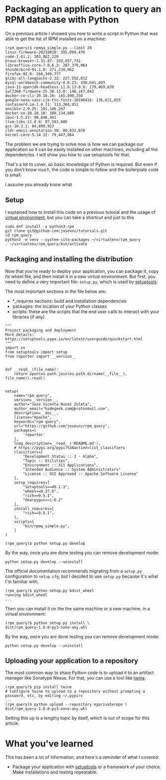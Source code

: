 # Packaging an application to query an RPM database with Python

On a previous article I showed you how to write a script in Python that was able to get the list of RPM installed on a machine:

```shell
(rpm_query)$ rpmqa_simple.py --limit 20
linux-firmware-20210818: 395,099,476
code-1.61.2: 303,882,220
brave-browser-1.31.87: 293,857,731
libreoffice-core-7.0.6.2: 287,370,064
thunderbird-91.1.0: 271,239,962
firefox-92.0: 266,349,777
glibc-all-langpacks-2.32: 227,552,812
mysql-workbench-community-8.0.23: 190,641,403
java-11-openjdk-headless-11.0.13.0.8: 179,469,639
iwl7260-firmware-25.30.13.0: 148,167,043
docker-ce-cli-20.10.10: 145,890,250
google-noto-sans-cjk-ttc-fonts-20190416: 136,611,853
containerd.io-1.4.11: 113,368,911
ansible-2.9.25: 101,106,247
docker-ce-20.10.10: 100,134,880
ibus-1.5.23: 90,840,441
llvm-libs-11.0.0: 87,593,600
gcc-10.3.1: 84,899,923
cldr-emoji-annotation-38: 80,832,870
kernel-core-5.14.12: 79,447,964
```

The problem we are trying to solve now is how we can package our application so it can be easily installed on other machines, including all the dependencies. I will show you how to use setuptools for that.

That's a lot to cover, so basic knowledge of Python is required. But even if you don't know much, the code is simple to follow and the boilerplate code is small.

I assume you already know what 

## Setup

I explained how to install this code on a previous tutorial and the usage of [virtual environment](https://opensource.com/article/20/10/venv-python), but you can take a shortcut and just to this

```shell=
sudo dnf install -y python3-rpm
git clone git@github.com:josevnz/tutorials.git
cd rpm_query
python3 -m venv --system-site-packages ~/virtualenv/rpm_query
. ~/virtualenv/rpm_query/bin/activate
```

## Packaging and installing the distribution

Now that you're ready to deploy your application, you can package it, copy its wheel file, and then install it in a new virtual environment. But first, you need to define a very important file: `setup.py`, which is used by [setuptools](https://opensource.com/article/21/11/packaging-python-setuptools).

The most important sections in the file below are:

* *_requires sections: build and installation dependencies
* packages: the location of your Python classes
* scripts: these are the scripts that the end user calls to interact with your libraries (if any)

```python=
"""
Project packaging and deployment
More details: https://setuptools.pypa.io/en/latest/userguide/quickstart.html
"""
import os
from setuptools import setup
from reporter import __version__


def __read__(file_name):
    return open(os.path.join(os.path.dirname(__file__), file_name)).read()


setup(
    name="rpm_query",
    version=__version__,
    author="Jose Vicente Nunez Zuleta",
    author_email="kodegeek.com@protonmail.com",
    description=__doc__,
    license="Apache",
    keywords="rpm query",
    url="https://github.com/josevnz/rpm_query",
    packages=[
        'reporter'
    ],
    long_description=__read__('README.md'),
    # https://pypi.org/pypi?%3Aaction=list_classifiers
    classifiers=[
        "Development Status :: 3 - Alpha",
        "Topic :: Utilities",
        "Environment :: X11 Applications",
        "Intended Audience :: System Administrators"
        "License :: OSI Approved :: Apache Software License"
    ],
    setup_requires=[
        "setuptools==49.1.3",
        "wheel==0.37.0",
        "rich==9.5.1",
        "dearpygui==1.0.2"
    ],
    install_requires=[
        "rich==9.5.1",
    ],
    scripts=[
        "bin/rpmq_simple.py",
    ]
)
```

```shell
(rpm_query)$ python setup.py develop
```

By the way, once you are done testing you can remove development mode:

```shell
python setup.py develop --uninstall
```

The official documentation recommends migrating from a `setup.py` configuration to `setup.cfg`, but I decided to use `setup.py` because it's what I'm familiar with.


```shell
(rpm_query)$ python setup.py bdist_wheel
running bdist_wheel
...
```

Then you can install it on the the same machine or a new machine, in a virtual environment:

```shell
(rpm_query)$ python setup.py install \
dist/rpm_query-1.0.0-py3-none-any.whl
```

By the way, once you are done testing you can remove development mode:

```shell
python setup.py develop --uninstall
```

## Uploading your application to a repository

The most common way to share Python code is to upload it to an artifact manager like Sonatype Nexus. For that, you can use a tool like [twine](https://twine.readthedocs.io/en/latest/).

```shell=
(rpm_query)$ pip install twine
# Configure twine to upload to a repository without prompting a password, etc, by editing ~/.pypirc
...
(rpm_query)$ python upload --repository myprivaterepo \
dist/rpm_query-1.0.0-py3-none-any.whl
```

Setting this up is a lengthy topic by itself, which is out of scope for this article.

# What you've learned

This has been a lot of information, and here's a reminder of what I covered:

* Package your application with [setuptools](https://setuptools.pypa.io/en/latest/index.html) or a framework of your choice. Make installations and testing repeatable.

